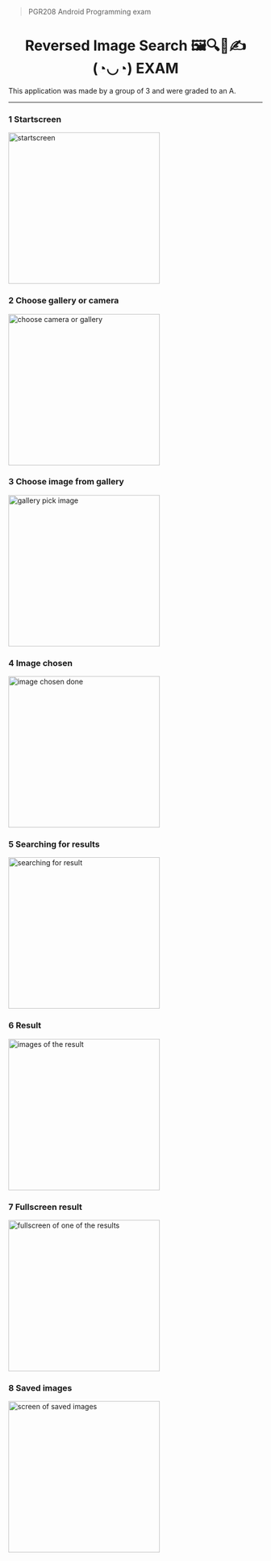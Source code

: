 > PGR208 Android Programming exam
<h1 align="center">
Reversed Image Search 🖼🔍📱✍(◔◡◔) EXAM
</h1>

This application was made by a group of 3 and were graded to an A.

---


### 1 Startscreen
<img alt="startscreen" src="docs/startscreen.png" width="300"/>

### 2 Choose gallery or camera
<img alt="choose camera or gallery" src="docs/mainchoosegalleryorcam.png" width="300"/>
   
### 3 Choose image from gallery
<img alt="gallery pick image" src="docs/chooseimagefromgallery.png" width="300"/>
   
### 4 Image chosen
<img alt="image chosen done" src="docs/imagechosen.png" width="300"/>
   
### 5 Searching for results
<img alt="searching for result" src="docs/searching.png" width="300"/>

### 6 Result
<img alt="images of the result" src="docs/result.png" width="300"/>

### 7 Fullscreen result
<img alt="fullscreen of one of the results" src="docs/fullscreenresult.png" width="300"/>

### 8 Saved images
<img alt="screen of saved images" src="docs/saved.png" width="300"/>

